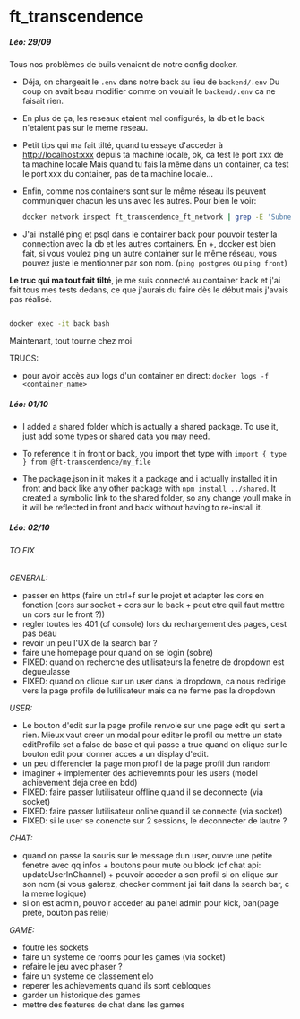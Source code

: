 # ft_transcendence
##### Léo: 29/09
Tous nos problèmes de buils venaient de notre config docker.

* Déja, on chargeait le ```.env``` dans notre back au lieu de ```backend/.env```
Du coup on avait beau modifier comme on voulait le ```backend/.env``` ca ne faisait rien.

* En plus de ça, les reseaux etaient mal configurés, la db et le back n'etaient pas sur le meme reseau.

* Petit tips qui ma fait tilté, quand tu essaye d'acceder à <http://localhost:xxx> depuis ta machine locale, ok, ca test le port xxx de ta machine locale
Mais quand tu fais la même dans un container, ca test le port xxx du container, pas de ta machine locale...

* Enfin, comme nos containers sont sur le même réseau ils peuvent communiquer chacun les uns avec les autres. Pour bien le voir:

  ```bash
  docker network inspect ft_transcendence_ft_network | grep -E 'Subnet|Name|IPv4Address'```
* J'ai installé ping et psql dans le container back pour pouvoir tester la connection avec la db et les autres containers. En +, docker est bien fait, si vous voulez ping un autre container sur le même réseau, vous pouvez juste le mentionner par son nom. (```ping postgres``` ou ```ping front```)

**Le truc qui ma tout fait tilté**, je me suis connecté au container back et j'ai fait tous mes tests dedans, ce que j'aurais du faire dès le début mais j'avais pas réalisé. 

``` bash

docker exec -it back bash
```

Maintenant, tout tourne chez moi

TRUCS:

* pour avoir accès aux logs d'un container en direct:
  ```docker logs -f <container_name>```

##### Léo: 01/10

* I added a shared folder which is actually a shared package.
To use it, just add some types or shared data you may need.

* To reference it in front or back, you import thet type with  ```import { type } from @ft-transcendence/my_file```

* The package.json in it makes it a package and i actually installed it in front and back like any other package with ```npm install ../shared```. It created a symbolic link to the shared folder, so any change youll make in it will be reflected in front and back without having to re-install it.

##### Léo: 02/10

###### TO FIX

*GENERAL:*

* passer en https (faire un ctrl+f sur le projet et adapter les cors en fonction (cors sur socket + cors sur le back + peut etre quil faut mettre un cors sur le front ?))
* regler toutes les 401 (cf console) lors du rechargement des pages, cest pas beau
* revoir un peu l'UX de la search bar ?
* faire une homepage pour quand on se login (sobre)
* FIXED: quand on recherche des utilisateurs la fenetre de dropdown est degueulasse
* FIXED: quand on clique sur un user dans la dropdown, ca nous redirige vers la page profile de lutilisateur mais ca ne ferme pas la dropdown

*USER:*

* Le bouton d'edit sur la page profile renvoie sur une page edit qui sert a rien. Mieux vaut creer un modal pour editer le profil ou mettre un state editProfile set a false de base et qui passe a true quand on clique sur le bouton edit pour donner acces a un display d'edit.
* un peu differencier la page mon profil de la page profil dun random
* imaginer + implementer des achievemnts pour les users (model achievement deja cree en bdd)
* FIXED: faire passer lutilisateur offline quand il se deconnecte (via socket)
* FIXED: faire passer lutilisateur online quand il se connecte (via socket)
* FIXED: si le user se conencte sur 2 sessions, le deconnecter de lautre ?

*CHAT:*

* quand on passe la souris sur le message dun user, ouvre une petite fenetre avec qq infos + boutons pour mute ou block (cf chat api: updateUserInChannel) + pouvoir acceder a son profil si on  clique sur son nom (si vous galerez, checker comment jai fait dans la search bar, c la meme logique)
* si on est admin, pouvoir acceder au panel admin pour kick, ban(page prete, bouton pas relie)

*GAME:*

* foutre les sockets
* faire un systeme de rooms pour les games (via socket)
* refaire le jeu avec phaser ?
* faire un systeme de classement elo
* reperer les achievements quand ils sont debloques
* garder un historique des games
* mettre des features de chat dans les games
